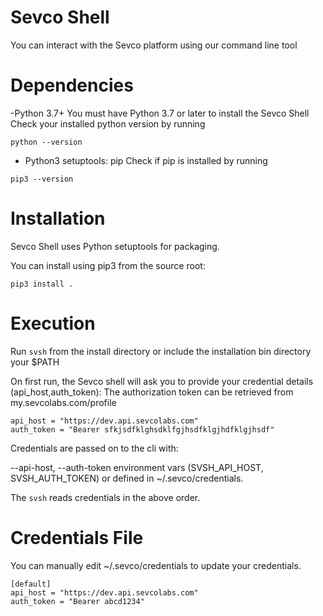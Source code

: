 # Sevco Shell
You can interact with the Sevco platform using our command line tool

# Dependencies

-Python 3.7+
You must have Python 3.7 or later to install the Sevco Shell
Check your installed python version by running
```
python --version
```
- Python3 setuptools: pip
Check if pip is installed by running
```
pip3 --version
```

# Installation

Sevco Shell uses Python setuptools for packaging. 

You can install using pip3 from the source root:
```
pip3 install .
```

# Execution

Run `svsh` from the install directory or include the installation bin directory your $PATH

On first run, the Sevco shell will ask you to provide your credential details (api_host,auth_token):
The authorization token can be retrieved from my.sevcolabs.com/profile
```
api_host = "https://dev.api.sevcolabs.com"
auth_token = "Bearer sfkjsdfklghsdklfgjhsdfklgjhdfklgjhsdf"
```

Credentials are passed on to the cli with:

--api-host, --auth-token
environment vars (SVSH\_API\_HOST, SVSH\_AUTH\_TOKEN)
or defined in ~/.sevco/credentials.

The `svsh` reads credentials in the above order.


# Credentials File

You can manually edit ~/.sevco/credentials to update your credentials.
```
[default]
api_host = "https://dev.api.sevcolabs.com"
auth_token = "Bearer abcd1234"
```

